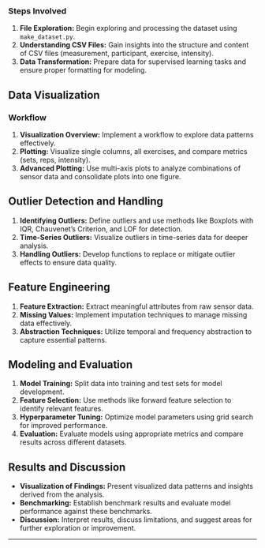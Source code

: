 
### Steps Involved

1. **File Exploration:** Begin exploring and processing the dataset using `make_dataset.py`.
2. **Understanding CSV Files:** Gain insights into the structure and content of CSV files (measurement, participant, exercise, intensity).
3. **Data Transformation:** Prepare data for supervised learning tasks and ensure proper formatting for modeling.

## Data Visualization

### Workflow

1. **Visualization Overview:** Implement a workflow to explore data patterns effectively.
2. **Plotting:** Visualize single columns, all exercises, and compare metrics (sets, reps, intensity).
3. **Advanced Plotting:** Use multi-axis plots to analyze combinations of sensor data and consolidate plots into one figure.

## Outlier Detection and Handling

1. **Identifying Outliers:** Define outliers and use methods like Boxplots with IQR, Chauvenet’s Criterion, and LOF for detection.
2. **Time-Series Outliers:** Visualize outliers in time-series data for deeper analysis.
3. **Handling Outliers:** Develop functions to replace or mitigate outlier effects to ensure data quality.

## Feature Engineering

1. **Feature Extraction:** Extract meaningful attributes from raw sensor data.
2. **Missing Values:** Implement imputation techniques to manage missing data effectively.
3. **Abstraction Techniques:** Utilize temporal and frequency abstraction to capture essential patterns.

## Modeling and Evaluation

1. **Model Training:** Split data into training and test sets for model development.
2. **Feature Selection:** Use methods like forward feature selection to identify relevant features.
3. **Hyperparameter Tuning:** Optimize model parameters using grid search for improved performance.
4. **Evaluation:** Evaluate models using appropriate metrics and compare results across different datasets.

## Results and Discussion

- **Visualization of Findings:** Present visualized data patterns and insights derived from the analysis.
- **Benchmarking:** Establish benchmark results and evaluate model performance against these benchmarks.
- **Discussion:** Interpret results, discuss limitations, and suggest areas for further exploration or improvement.

---

